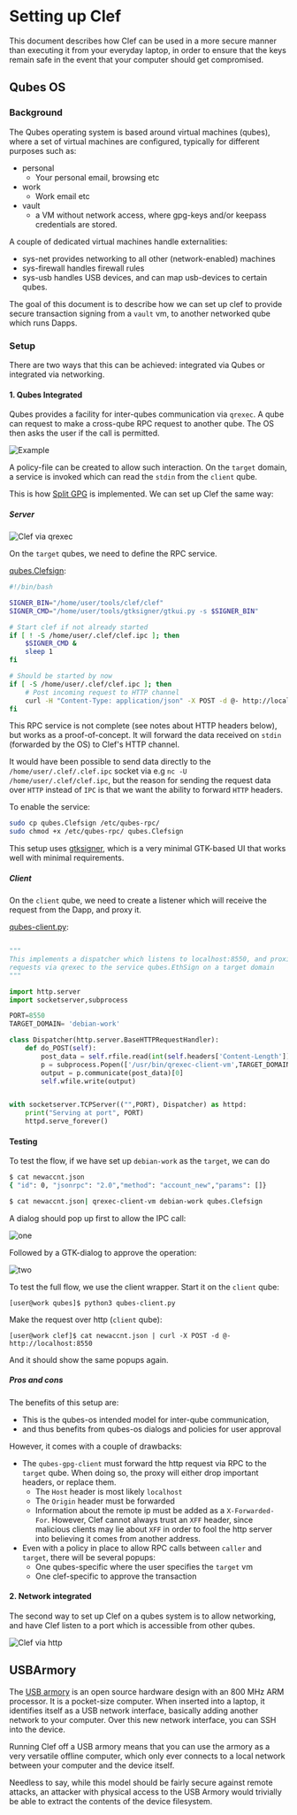 # Setting up Clef

This document describes how Clef can be used in a more secure manner than executing it from your everyday laptop, in
order to ensure that the keys remain safe in the event that your computer should get compromised.

## Qubes OS

### Background

The Qubes operating system is based around virtual machines (qubes), where a set of virtual machines are configured,
typically for different purposes such as:

- personal
    - Your personal email, browsing etc
- work
    - Work email etc
- vault
    - a VM without network access, where gpg-keys and/or keepass credentials are stored.

A couple of dedicated virtual machines handle externalities:

- sys-net provides networking to all other (network-enabled) machines
- sys-firewall handles firewall rules
- sys-usb handles USB devices, and can map usb-devices to certain qubes.

The goal of this document is to describe how we can set up clef to provide secure transaction signing from a `vault` vm,
to another networked qube which runs Dapps.

### Setup

There are two ways that this can be achieved: integrated via Qubes or integrated via networking.

#### 1. Qubes Integrated

Qubes provides a facility for inter-qubes communication via `qrexec`. A qube can request to make a cross-qube RPC
request to another qube. The OS then asks the user if the call is permitted.

![Example](qubes/qrexec-example.png)

A policy-file can be created to allow such interaction. On the `target` domain, a service is invoked which can read the
`stdin` from the `client` qube.

This is how [Split GPG](https://www.qubes-os.org/doc/split-gpg/) is implemented. We can set up Clef the same way:

##### Server

![Clef via qrexec](qubes/clef_qubes_qrexec.png)

On the `target` qubes, we need to define the RPC service.

[qubes.Clefsign](qubes/qubes.Clefsign):

```bash
#!/bin/bash

SIGNER_BIN="/home/user/tools/clef/clef"
SIGNER_CMD="/home/user/tools/gtksigner/gtkui.py -s $SIGNER_BIN"

# Start clef if not already started
if [ ! -S /home/user/.clef/clef.ipc ]; then
	$SIGNER_CMD &
	sleep 1
fi

# Should be started by now
if [ -S /home/user/.clef/clef.ipc ]; then
    # Post incoming request to HTTP channel
	curl -H "Content-Type: application/json" -X POST -d @- http://localhost:8550 2>/dev/null
fi

```

This RPC service is not complete (see notes about HTTP headers below), but works as a proof-of-concept. It will forward
the data received on `stdin` (forwarded by the OS) to Clef's HTTP channel.

It would have been possible to send data directly to the `/home/user/.clef/.clef.ipc`
socket via e.g `nc -U /home/user/.clef/clef.ipc`, but the reason for sending the request data over `HTTP` instead
of `IPC` is that we want the ability to forward `HTTP` headers.

To enable the service:

``` bash
sudo cp qubes.Clefsign /etc/qubes-rpc/
sudo chmod +x /etc/qubes-rpc/ qubes.Clefsign
```

This setup uses [gtksigner](https://github.com/holiman/gtksigner), which is a very minimal GTK-based UI that works well
with minimal requirements.

##### Client

On the `client` qube, we need to create a listener which will receive the request from the Dapp, and proxy it.

[qubes-client.py](qubes/qubes-client.py):

```python

"""
This implements a dispatcher which listens to localhost:8550, and proxies
requests via qrexec to the service qubes.EthSign on a target domain
"""

import http.server
import socketserver,subprocess

PORT=8550
TARGET_DOMAIN= 'debian-work'

class Dispatcher(http.server.BaseHTTPRequestHandler):
    def do_POST(self):
        post_data = self.rfile.read(int(self.headers['Content-Length']))
        p = subprocess.Popen(['/usr/bin/qrexec-client-vm',TARGET_DOMAIN,'qubes.Clefsign'],stdin=subprocess.PIPE, stdout=subprocess.PIPE)
        output = p.communicate(post_data)[0]
        self.wfile.write(output)


with socketserver.TCPServer(("",PORT), Dispatcher) as httpd:
    print("Serving at port", PORT)
    httpd.serve_forever()


```

#### Testing

To test the flow, if we have set up `debian-work` as the `target`, we can do

```bash
$ cat newaccnt.json 
{ "id": 0, "jsonrpc": "2.0","method": "account_new","params": []}

$ cat newaccnt.json| qrexec-client-vm debian-work qubes.Clefsign
```

A dialog should pop up first to allow the IPC call:

![one](qubes/qubes_newaccount-1.png)

Followed by a GTK-dialog to approve the operation:

![two](qubes/qubes_newaccount-2.png)

To test the full flow, we use the client wrapper. Start it on the `client` qube:

```
[user@work qubes]$ python3 qubes-client.py 
```

Make the request over http (`client` qube):

```
[user@work clef]$ cat newaccnt.json | curl -X POST -d @- http://localhost:8550
```

And it should show the same popups again.

##### Pros and cons

The benefits of this setup are:

- This is the qubes-os intended model for inter-qube communication,
- and thus benefits from qubes-os dialogs and policies for user approval

However, it comes with a couple of drawbacks:

- The `qubes-gpg-client` must forward the http request via RPC to the `target` qube. When doing so, the proxy will
  either drop important headers, or replace them.
    - The `Host` header is most likely `localhost`
    - The `Origin` header must be forwarded
    - Information about the remote ip must be added as a `X-Forwarded-For`. However, Clef cannot always trust an `XFF`
      header, since malicious clients may lie about `XFF` in order to fool the http server into believing it comes from
      another address.
- Even with a policy in place to allow RPC calls between `caller` and `target`, there will be several popups:
    - One qubes-specific where the user specifies the `target` vm
    - One clef-specific to approve the transaction

#### 2. Network integrated

The second way to set up Clef on a qubes system is to allow networking, and have Clef listen to a port which is
accessible from other qubes.

![Clef via http](qubes/clef_qubes_http.png)

## USBArmory

The [USB armory](https://inversepath.com/usbarmory) is an open source hardware design with an 800 MHz ARM processor. It
is a pocket-size computer. When inserted into a laptop, it identifies itself as a USB network interface, basically
adding another network to your computer. Over this new network interface, you can SSH into the device.

Running Clef off a USB armory means that you can use the armory as a very versatile offline computer, which only ever
connects to a local network between your computer and the device itself.

Needless to say, while this model should be fairly secure against remote attacks, an attacker with physical access to
the USB Armory would trivially be able to extract the contents of the device filesystem. 

